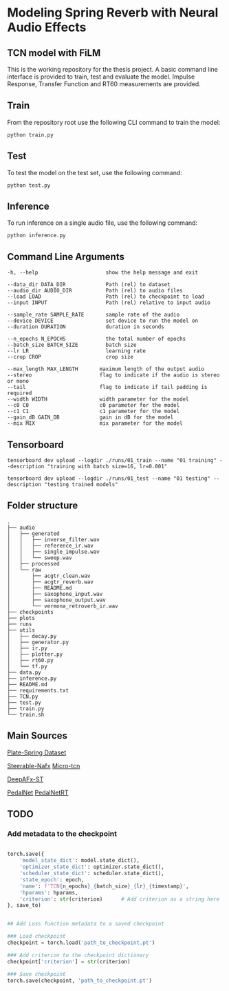 # Modeling Spring Reverb with Neural Audio Effects

## TCN model with FiLM

This is the working repository for the thesis project.
A basic command line interface is provided to train, test and evaluate the model.
Impulse Response, Transfer Function and RT60 measurements are provided.

## Train

From the repository root use the following CLI command to train the model:

```terminal
python train.py
```

## Test

To test the model on the test set, use the following command:

```terminal
python test.py
```

## Inference

To run inference on a single audio file, use the following command:

```terminal
python inference.py
```

## Command Line Arguments

```terminal
-h, --help                      show the help message and exit

--data_dir DATA_DIR             Path (rel) to dataset
--audio_dir AUDIO_DIR           Path (rel) to audio files
--load LOAD                     Path (rel) to checkpoint to load
--input INPUT                   Path (rel) relative to input audio

--sample_rate SAMPLE_RATE       sample rate of the audio
--device DEVICE                 set device to run the model on
--duration DURATION             duration in seconds

--n_epochs N_EPOCHS             the total number of epochs
--batch_size BATCH_SIZE         batch size
--lr LR                         learning rate
--crop CROP                     crop size

--max_length MAX_LENGTH       maximum length of the output audio
--stereo                      flag to indicate if the audio is stereo or mono
--tail                        flag to indicate if tail padding is required
--width WIDTH                 width parameter for the model
--c0 C0                       c0 parameter for the model
--c1 C1                       c1 parameter for the model
--gain_dB GAIN_DB             gain in dB for the model
--mix MIX                     mix parameter for the model
```

## Tensorboard

```terminal
tensorboard dev upload --logdir ./runs/01_train --name "01 training" --description "training with batch size=16, lr=0.001"
```

```terminal
tensorboard dev upload --logdir ./runs/01_test --name "01 testing" --description "testing trained models"
```

## Folder structure

```terminal
.
├── audio
│   ├── generated
│   │   ├── inverse_filter.wav
│   │   ├── reference_ir.wav
│   │   ├── single_impulse.wav
│   │   └── sweep.wav
│   ├── processed
│   └── raw
│       ├── acgtr_clean.wav
│       ├── acgtr_reverb.wav
│       ├── README.md
│       ├── saxophone_input.wav
│       ├── saxophone_output.wav
│       └── vermona_retroverb_ir.wav
├── checkpoints
├── plots
├── runs
├── utils
│   ├── decay.py
│   ├── generator.py
│   ├── ir.py
│   ├── plotter.py
│   ├── rt60.py
│   └── tf.py
├── data.py
├── inference.py
├── README.md
├── requirements.txt
├── TCN.py
├── test.py
├── train.py
└── train.sh
```

## Main Sources

[Plate-Spring Dataset](https://zenodo.org/record/3746119)

[Steerable-Nafx](https://github.com/csteinmetz1/steerable-nafx)
[Micro-tcn](https://github.com/csteinmetz1/micro-tcn.git)

[DeepAFx-ST](https://github.com/adobe-research/DeepAFx-ST#style-evaluation)

[PedalNet](https://github.com/teddykoker/pedalnet)
[PedalNetRT](https://github.com/GuitarML/PedalNetRT)


## TODO

### Add metadata to the checkpoint

```python

torch.save({
    'model_state_dict': model.state_dict(),
    'optimizer_state_dict': optimizer.state_dict(),
    'scheduler_state_dict': scheduler.state_dict(),
    'state_epoch': epoch,          
    'name': f'TCN{n_epochs}_{batch_size}_{lr}_{timestamp}',
    'hparams': hparams,
    'criterion': str(criterion)      # Add criterion as a string here
}, save_to)


## Add Loss function metadata to a saved checkpoint

### Load checkpoint
checkpoint = torch.load('path_to_checkpoint.pt')

### Add criterion to the checkpoint dictionary
checkpoint['criterion'] = str(criterion)

### Save checkpoint
torch.save(checkpoint, 'path_to_checkpoint.pt')
```